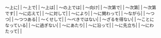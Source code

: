 ～上に|  |
～上で|  |
～上は|  |
～の上では|  |
～向け|  |
～次第で|  |
～次第|  |
～次第です|  |
～に応えて|  |
～に対して|  |
～により|  |
～に関わって|  |
～ながら|  |
～つつ|  |
～つつある|  |
～くせして|  |
～べきではない|  |
～ざるを得ない|  |
～ことになっている|  |
～に過ぎない|  |
～にあたり|  |
～に沿って|  |
～に先立ち|  |
～にわたって|  |
